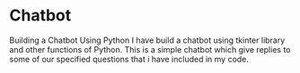 # Chatbot
Building a Chatbot Using Python
I have build a chatbot using tkinter library and other functions of Python.
This is a simple chatbot which give replies to some of our specified questions that i have included in my code.
